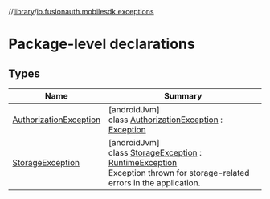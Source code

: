 //[library](../../index.md)/[io.fusionauth.mobilesdk.exceptions](index.md)

# Package-level declarations

## Types

| Name | Summary |
|---|---|
| [AuthorizationException](-authorization-exception/index.md) | [androidJvm]<br>class [AuthorizationException](-authorization-exception/index.md) : [Exception](https://developer.android.com/reference/kotlin/java/lang/Exception.html) |
| [StorageException](-storage-exception/index.md) | [androidJvm]<br>class [StorageException](-storage-exception/index.md) : [RuntimeException](https://developer.android.com/reference/kotlin/java/lang/RuntimeException.html)<br>Exception thrown for storage-related errors in the application. |